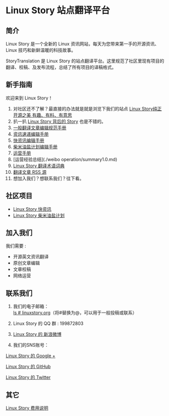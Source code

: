# Linux Story 站点翻译平台

## 简介
Linux Story 是一个全新的 Linux 资讯网站，每天为您带来第一手的开源资讯、Linux 技巧和新鲜温暖的科技故事。

StoryTranslation 是 Linux Story 的站点翻译平台。这里规范了社区里现有项目的翻译、校稿、及发布流程，总结了所有项目的译稿格式。

## 新手指南
欢迎来到 Linux Story！

1. 对社区还不了解？最直接的办法就是就是浏览下我们的站点 [Linux Story纯正开源之美 有趣、有料、有意思](http://www.linuxstory.org/)
2. 扒一扒 [Linux Story 背后的 Story](./CommunityHistory.md) 也是不错的。
3. [一般翻译文章编辑规范手册](./EditorManual.md)
4. [资讯速递编辑手册](./LinuxStoryDaily.md)
4. [快资讯编辑手册](./FastNewsEditorManual.md)
5. [柴米油盐计划编辑手册](https://github.com/LinuxStory/FrosPlan/blob/master/FrosPlanEditorManual.md)
6. [运营手册](./SnsOperationGuideline.md)
7. [运营经验总结](./weibo operation/summary1.0.md)
8. [Linux Story 翻译术语词典](./Dictionary.md)
9. [翻译文章 RSS 源](./LSRSSource.xml)
10. 想加入我们？想联系我们？往下看。

## 社区项目
- [Linux Story 快资讯](https://github.com/LinuxStory/StoryTranslation/blob/master/FastNewsEditorManual.md)  
- [Linux Story 柴米油盐计划](https://github.com/LinuxStory/FrosPlan)

## 加入我们
我们需要 :
- 开源英文资讯翻译
- 原创文章编辑
- 文章校稿
- 网络运营

## 联系我们
1. 我们的电子邮箱：  
  [ls # linuxstory.org](mailto:ls@linuxstory.org)（将#替换为@，可以用于一般投稿或联系）
2. Linux Story 的 QQ 群 : 199872803

3. [Linux Story 的 新浪微博](http://weibo.com/linuxstory)

4. 我们的SNS账号：

  [Linux Story 的 Google + ](https://plus.google.com/117320401685694979156)

  [Linux Story 的 GitHub](https://github.com/LinuxStory)

  [Linux Story 的 Twitter](http://twitter.com/linuxstory)

## 其它
[Linux Story 费用说明](./FeeDescription.md)
